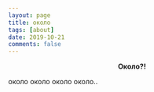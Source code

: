 ```yaml
---
layout: page
title: около
tags: [about]
date: 2019-10-21
comments: false
---
```

    
<center><b>Oколо?!</b></center>

около
около
около
около..

